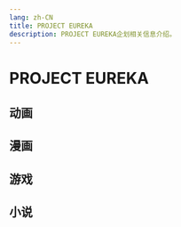 ```yaml
---
lang: zh-CN
title: PROJECT EUREKA
description: PROJECT EUREKA企划相关信息介绍。
---
```


# PROJECT EUREKA

<script setup>
const animeList = [
  {name:'交响诗篇优莱卡7', image:'/imgs/cover/Psalms_of_Planets.jpg', url:'./Anime/Psalms_of_Planets/'},
  {name:'优莱卡7 AO', image:'/imgs/cover/AO.jpg', url:'./Anime/AO/'},
]
const comicList = [
  {name:'优莱卡7 重力少年&滑空少女', image:'/imgs/cover/Gravity_Boys_and_Lifting_Girl.jpg', url:'./Comic/Gravity_Boys_and_Lifting_Girl'},
  {name:'交响诗篇优莱卡7', image:'/imgs/cover/Psalms_of_Planets_comic.jpg', url:'./Comic/EUREKA_SEVEN'},
  {name:'交响诗篇优莱卡7 新秩序', image:'/imgs/cover/new_order_comic.jpg', url:'./Comic/EUREKA_SEVEN_new_order'},
  {name:'优莱卡7 AO', image:'/imgs/cover/AO_comic.jpg', url:'./Comic/AO'},
  {name:'优莱卡7 nAnO', image:'/imgs/cover/AO_nAnO.jpg', url:'./Comic/AO_nAnO'},
  {name:'优莱卡7 AO ~Save A Prayer~', image:'/imgs/cover/AO_Save_A_Prayer.jpg', url:'./Comic/AO_Save_A_Prayer'},
]
const gameList = [
  {name:'优莱卡7 新浪潮', image:'/imgs/cover/ps2_vol_1.png', url:'./Game/PS2_TR'},
  {name:'优莱卡7 新视野', image:'/imgs/cover/ps2_vol_2.png', url:'./Game/PS2_TR'},
  {name:'交响诗篇优莱卡7', image:'/imgs/cover/psp.jpg', url:''},
  {name:'优莱卡7 AO Attack Legend', image:'/imgs/cover/ps3.jpg', url:''},
]
const novelList = [
]
</script>

## 动画

<image-text-grid :list="animeList"/>

## 漫画

<image-text-grid :list="comicList"/>

## 游戏

<image-text-grid :list="gameList"/>

## 小说

<image-text-grid :list="novelList"/>
